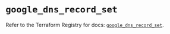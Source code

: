 # `google_dns_record_set`

Refer to the Terraform Registry for docs: [`google_dns_record_set`](https://registry.terraform.io/providers/hashicorp/google/6.23.0/docs/resources/dns_record_set).
